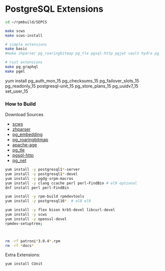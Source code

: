# PostgreSQL Extensions

```bash
cd ~/rpmbuild/SEPCS

make scws
make scws-install

# simple extensions
make basic
#make zhparser pg_roaringbitmap pg_tle pgsql-http pgjwt vault hydra pg_filedump age pg_net

# rust extensions
make pg_graphql
make pgml

```



yum install pg_auth_mon_15 pg_checksums_15 pg_failover_slots_15 pg_readonly_15 postgresql-unit_15 pg_store_plans_15 pg_uuidv7_15 set_user_15



### How to Build

Download Sources

- [scws](http://www.xunsearch.com/scws/down/scws-1.2.3.tar.bz2)
- [zhparser](https://github.com/amutu/zhparser/archive/refs/tags/V2.2.tar.gz)
- [pg_embedding](https://github.com/neondatabase/pg_embedding/archive/refs/tags/0.3.6.tar.gz)
- [pg_roaringbitmap](https://github.com/ChenHuajun/pg_roaringbitmap/archive/refs/tags/v0.5.4.tar.gz)
- [apache-age](https://github.com/apache/age/releases/download/PG15%2Fv1.4.0-rc0/apache-age-1.4.0-src.tar.gz)
- [pg_tle](https://github.com/aws/pg_tle/archive/refs/tags/v1.2.0.tar.gz)
- [pgsql-http](https://github.com/pramsey/pgsql-http/archive/refs/tags/v1.6.0.tar.gz)
- [pg_net](https://github.com/supabase/pg_net/archive/refs/tags/v0.7.2.tar.gz)



```bash
yum install -y postgresql1*-server
yum install -y postgresql1*-devel
yum install -y pgdg-srpm-macros
yum install -y clang ccache perl perl-FindBin # el9 optional
dnf install perl perl-FindBin

yum install -y rpm-build rpmdevtools
yum install -y postgresql16*  # el8 el9

yum install -y flex bison krb5-devel libcurl-devel
yum install -y scws
yum install -y openssl-devel
rpmdev-setuptree;



rm -rf patroni*3.0.4*.rpm
rm -rf *docs*
```




Extra Extensions:

```bash
yum install CUnit
```
